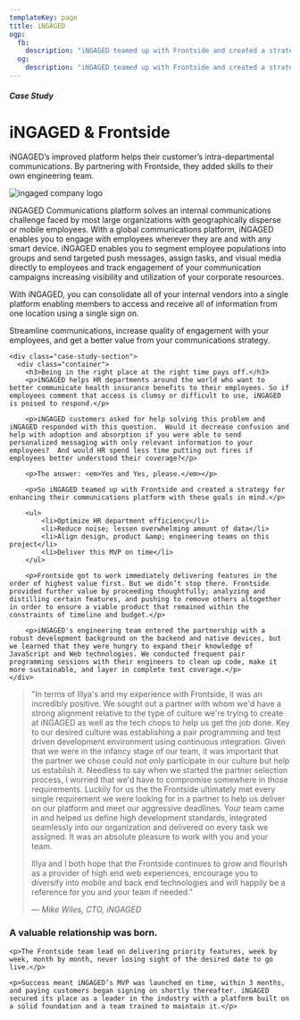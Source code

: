 ```yaml
---
templateKey: page
title: iNGAGED
ogp:
  fb:
    description: "iNGAGED teamed up with Frontside and created a strategy for enhancing their communications platform."
  og:
    description: "iNGAGED teamed up with Frontside and created a strategy for enhancing their communications platform."
---
```


<div class="case-study">
  <div class="case-study-section">
    <div class="container">
      <h5 class="case-study-subhead">Case Study</h5>
      <h1>iNGAGED &amp; Frontside</h1>
      <p>iNGAGED’s improved platform helps their customer’s intra-departmental communications. By partnering with Frontside, they added skills to their own engineering team.</p>
    </div>
  </div>

  <div class="case-study-section case-study-company-description">
    <div class="container">
      <div class="client-logo-container">
        <img src="/img/ingaged-logo.png" alt="ingaged company logo" class="img-responsive">
      </div>
      <p>iNGAGED Communications platform solves an internal communications challenge faced by most large organizations with geographically disperse or mobile employees.  With a global communications platform, iNGAGED enables you to engage with employees wherever they are and with any smart device. iNGAGED enables you to segment employee populations into groups and send targeted push messages, assign tasks, and visual media directly to employees and track engagement of your communication campaigns increasing visibility and utilization of your corporate resources.</p>
      <p>With iNGAGED, you can  consolidate all of your internal vendors into a single platform enabling members to access and receive all of information from one location using a single sign on.</p>
      <p>Streamline communications, increase quality of engagement with your employees, and get a better value from your communications strategy.</p>
    </div>
  </div>

    <div class="case-study-section">
      <div class="container">
        <h3>Being in the right place at the right time pays off.</h3>
        <p>iNGAGED helps HR departments around the world who want to better communicate health insurance benefits to their employees. So if employees comment that access is clumsy or difficult to use, iNGAGED is poised to respond.</p>

        <p>iNGAGED customers asked for help solving this problem and iNGAGED responded with this question.  Would it decrease confusion and help with adoption and absorption if you were able to send personalized messaging with only relevant information to your employees?  And would HR spend less time putting out fires if employees better understood their coverage?</p>

        <p>The answer: <em>Yes and Yes, please.</em></p>

        <p>So iNGAGED teamed up with Frontside and created a strategy for enhancing their communications platform with these goals in mind.</p>

        <ul>
            <li>Optimize HR department efficiency</li>
            <li>Reduce noise; lessen overwhelming amount of data</li>
            <li>Align design, product &amp; engineering teams on this project</li>
            <li>Deliver this MVP on time</li>
        </ul>

        <p>Frontside got to work immediately delivering features in the order of highest value first. But we didn’t stop there. Frontside provided further value by proceeding thoughtfully; analyzing and distilling certain features, and pushing to remove others altogether in order to ensure a viable product that remained within the constraints of timeline and budget.</p>

        <p>iNGAGED's engineering team entered the partnership with a robust development background on the backend and native devices, but we learned that they were hungry to expand their knowledge of JavaScript and Web technologies. We conducted frequent pair programming sessions with their engineers to clean up code, make it more sustainable, and layer in complete test coverage.</p>
    </div>

  </div>

  <div class="case-study-section">
    <div class="container">
      <blockquote>
        <p>"In terms of Illya's and my experience with Frontside, it was an incredibly positive.  We sought out a partner with whom we'd have a strong alignment relative to the type of culture we're trying to create at iNGAGED as well as the tech chops to help us get the job done.  Key to our desired culture was establishing a pair programming and test driven development environment using continuous integration. Given that we were in the infancy stage of our team, it was important that the partner we chose could not only participate in our culture but help us establish it.   Needless to say when we started the partner selection process, I worried that we'd have to compromise somewhere in those requirements.  Luckily for us the the Frontside ultimately met every single requirement we were looking for in a partner to help us deliver on our platform and meet our aggressive deadlines.  Your team came in and helped us define high development standards, integrated seamlessly into our organization and delivered on every task we assigned.  It was an absolute pleasure to work with you and your team.</p>
        <p>Illya and I both hope that the Frontside continues to grow and flourish as a provider of high end web experiences, encourage you to diversify into mobile and back end technologies and will happily be a reference for you and your team if needed."</p>
        <p><em>&mdash; Mike Wiles, CTO, iNGAGED</em></p>
      </blockquote>
    </div>
  </div>

  <div class="case-study-section">
    <div class="container">
    <h3 class="value-statement-title">A valuable relationship was born.</h3>

    <p>The Frontside team lead on delivering priority features, week by week, month by month, never losing sight of the desired date to go live.</p>

    <p>Success meant iNGAGED’s MVP was launched on time, within 3 months, and paying customers began signing on shortly thereafter. iNGAGED secured its place as a leader in the industry with a platform built on a solid foundation and a team trained to maintain it.</p>

  </div>
</div>
